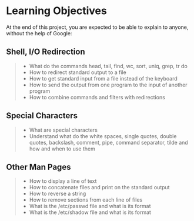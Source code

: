 # Learning Objectives
At the end of this project, you are expected to be able to explain to anyone, without the help of Google:
## Shell, I/O Redirection
> * What do the commands head, tail, find, wc, sort, uniq, grep, tr do
> * How to redirect standard output to a file
> * How to get standard input from a file instead of the keyboard
> * How to send the output from one program to the input of another program
> * How to combine commands and filters with redirections

## Special Characters
> * What are special characters
> * Understand what do the white spaces, single quotes, double quotes, backslash, comment, pipe, command separator, tilde and how and when to use them
## Other Man Pages
> * How to display a line of text
> * How to concatenate files and print on the standard output
> * How to reverse a string
> * How to remove sections from each line of files
> * What is the /etc/passwd file and what is its format
> * What is the /etc/shadow file and what is its format


